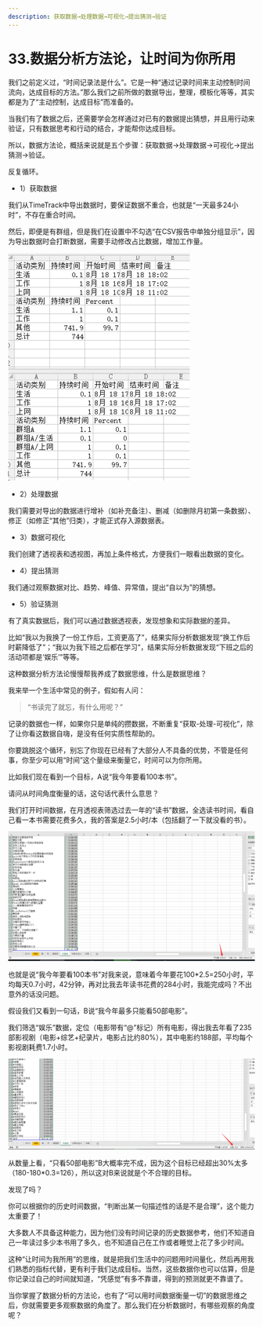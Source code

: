 ```yaml
---
description: 获取数据→处理数据→可视化→提出猜测→验证
---
```


# 33.数据分析方法论，让时间为你所用

我们之前定义过，“时间记录法是什么”。它是一种“通过记录时间来主动控制时间流向，达成目标的方法。”那么我们之前所做的数据导出，整理，模板化等等，其实都是为了“主动控制，达成目标”而准备的。

当我们有了数据之后，还需要学会怎样通过对已有的数据提出猜想，并且用行动来验证，只有数据思考和行动的结合，才能帮你达成目标。

所以，数据方法论，概括来说就是五个步骤：获取数据→处理数据→可视化→提出猜测→验证。

反复循环。

* 1）获取数据

我们从TimeTrack中导出数据时，要保证数据不重合，也就是“一天最多24小时”，不存在重合时间。

然后，即便是有群组，但是我们在设置中不勾选“在CSV报告中单独分组显示”，因为导出数据时会打断数据，需要手动修改占比数据，增加工作量。

![&#x4E0A;&#x56FE;&#x65E0;&#x7FA4;&#x7EC4;&#xFF0C;&#x4E0B;&#x56FE;&#x7FA4;&#x7EC4;&#x4E3A;&#x201C;&#x7FA4;&#x7EC4;A&#x201D;](../.gitbook/assets/tu-pian%20%2844%29.png)

* 2）处理数据

我们需要对导出的数据进行增补（如补充备注）、删减（如删除月初第一条数据）、修正（如修正“其他”归类），才能正式存入源数据表。

* 3）数据可视化

我们创建了透视表和透视图，再加上条件格式，方便我们一眼看出数据的变化。

* 4）提出猜测

我们通过观察数据对比、趋势、峰值、异常值，提出“自以为”的猜想。

* 5）验证猜测

有了真实数据后，我们可以通过数据透视表，发现想象和实际数据的差异。

比如“我以为我换了一份工作后，工资更高了”，结果实际分析数据发现“换工作后时薪降低了”；“我以为我下班之后都在学习”，结果实际分析数据发现“下班之后的活动项都是‘娱乐’”等等。

这种数据分析方法论慢慢帮我养成了数据思维，什么是数据思维？

我来举一个生活中常见的例子，假如有人问：

> “书读完了就忘，有什么用呢？”

记录的数据也一样，如果你只是单纯的攒数据，不断重复“获取-处理-可视化”，除了让你看这数据自嗨，是没有任何实质性帮助的。

你要跳脱这个循环，别忘了你现在已经有了大部分人不具备的优势，不管是任何事，你至少可以用“时间”这个量级来衡量它，时间可以为你所用。

比如我们现在看到一个目标，A说“我今年要看100本书”。

请问从时间角度衡量的话，这句话代表什么意思？

我们打开时间数据，在月透视表筛选过去一年的“读书”数据，全选读书时间，看自己看一本书需要花费多久，我的答案是2.5小时/本（包括翻了一下就没看的书）。

![](../.gitbook/assets/tu-pian%20%2875%29.png)

也就是说“我今年要看100本书”对我来说，意味着今年要花100\*2.5=250小时，平均每天0.7小时，42分钟，再对比我去年读书花费的284小时，我能完成吗？不出意外的话没问题。

假设我们又看到一句话，B说“我今年最多只能看50部电影”。

我们筛选“娱乐”数据，定位（电影带有“@”标记）所有电影，得出我去年看了235部影视剧（电影+综艺+纪录片，电影占比约80%），其中电影约188部，平均每个影视剧耗费1.7小时。

![](../.gitbook/assets/tu-pian%20%2861%29.png)

从数量上看，“只看50部电影”B大概率完不成，因为这个目标已经超出30%太多（180-180\*0.3=126），所以这对B来说就是个不合理的目标。

发现了吗？

你可以根据你的历史时间数据，“判断出某一句描述性的话是不是合理”，这个能力太重要了！

大多数人不具备这种能力，因为他们没有时间记录的历史数据参考，他们不知道自己一年读过多少本书用了多久，也不知道自己在工作或者睡觉上花了多少时间。

这种“让时间为我所用”的思维，就是把我们生活中的问题用时间量化，然后再用我们熟悉的指标代替，更有利于我们达成目标。当然，这些数据你也可以估算，但是你记录过自己的时间就知道，“凭感觉”有多不靠谱，得到的预测就更不靠谱了。

当你掌握了数据分析的方法论，也有了“可以用时间数据衡量一切”的数据思维之后，你就需要更多观察数据的角度了。那么我们在分析数据时，有哪些观察的角度呢？


